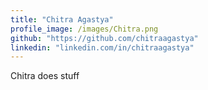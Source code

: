 ```yaml
---
title: "Chitra Agastya"
profile_image: /images/Chitra.png
github: "https://github.com/chitraagastya"
linkedin: "linkedin.com/in/chitraagastya"
---
```


Chitra does stuff
